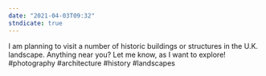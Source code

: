 ```yaml
---
date: "2021-04-03T09:32"
stndicate: true
---
```

I am planning to visit a number of historic buildings or structures in the U.K. landscape. Anything near you? Let me know, as I want to explore! #photography #architecture #history #landscapes